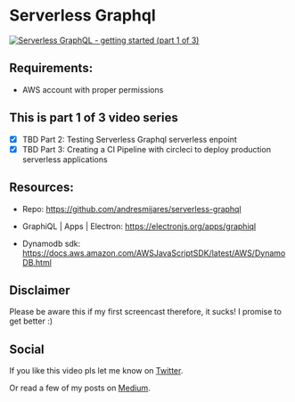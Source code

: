 # Serverless Graphql

[![Serverless GraphQL - getting started (part 1 of 3)](https://i.imgur.com/HJxcd12.png)](https://youtu.be/xMQEfb9mJNw "Serverless GraphQL - getting started (part 1 of 3)")

## Requirements:
- AWS account with proper permissions 

## This is part 1 of 3 video series
- [x] TBD Part 2: Testing Serverless Graphql serverless enpoint
- [x] TBD Part 3: Creating a CI Pipeline with circleci to deploy production serverless applications

## Resources:
* Repo: https://github.com/andresmijares/serverless-graphql

* GraphiQL | Apps | Electron:
   https://electronjs.org/apps/graphiql

* Dynamodb sdk: https://docs.aws.amazon.com/AWSJavaScriptSDK/latest/AWS/DynamoDB.html

## Disclaimer
Please be aware this if my first screencast therefore, it sucks! I promise to get better :)

## Social 
If you like this video pls let me know on [Twitter](https://twitter.com/andresmijares25).

Or read a few of my posts on [Medium](https://medium.com/@andresmijares25).

